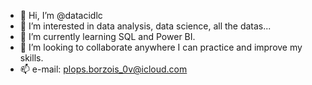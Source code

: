 - 👋 Hi, I’m @datacidlc
- 👀 I’m interested in data analysis, data science, all the datas...
- 🌱 I’m currently learning SQL and Power BI.
- 💞️ I’m looking to collaborate anywhere I can practice and improve my skills.
- 📫 e-mail: plops.borzois_0v@icloud.com

<!---
datacidlc/datacidlc is a ✨ special ✨ repository because its `README.md` (this file) appears on your GitHub profile.
You can click the Preview link to take a look at your changes.
--->
